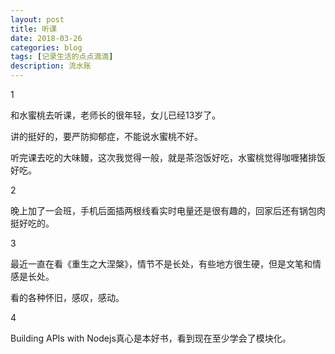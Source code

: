 ```yaml
---
layout: post
title: 听课
date: 2018-03-26
categories: blog
tags: [记录生活的点点滴滴]
description: 流水账
---
```


1

和水蜜桃去听课，老师长的很年轻，女儿已经13岁了。

讲的挺好的，要严防抑郁症，不能说水蜜桃不好。

听完课去吃的大味鳗，这次我觉得一般，就是茶泡饭好吃，水蜜桃觉得咖喱猪排饭好吃。

2

晚上加了一会班，手机后面插两根线看实时电量还是很有趣的，回家后还有锅包肉挺好吃的。

3

最近一直在看《重生之大涅槃》，情节不是长处，有些地方很生硬，但是文笔和情感是长处。

看的各种怀旧，感叹，感动。

4

Building APIs with Nodejs真心是本好书，看到现在至少学会了模块化。









